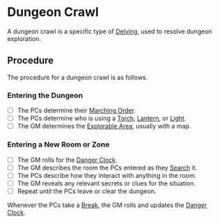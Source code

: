 # Dungeon Crawl

A dungeon crawl is a specific type of [Delving](Delving.md), used to resolve dungeon exploration.

## Procedure

The procedure for a dungeon crawl is as follows.

### Entering the Dungeon

- [ ] The PCs determine their [Marching Order](Delving.md#Marching%20Order).
- [ ] The PCs determine who is using a [Torch](../../Items%20and%20Gear/Gear/10%20Coins/Torch%20Kit.md#Torch), [Lantern](../../Items%20and%20Gear/Gear/25%20Coins/Lantern%20Kit.md#Lantern), or [Light](../../Magic/Spells/Spells%20by%20Level/Level%200/Light.md).
- [ ] The GM determines the [Explorable Area](Delving.md#Explorable%20Area), usually with a map.

### Entering a New Room or Zone

- [ ] The GM rolls for the [Danger Clock](Danger%20Clock.md).
- [ ] The GM describes the room the PCs entered as they [Search](Delving.md#Search) it.
- [ ] The PCs describe how they interact with anything in the room.
- [ ] The GM reveals any relevant secrets or clues for the situation.
- [ ] Repeat until the PCs leave or clear the dungeon.

Whenever the PCs take a [Break](../Core%20Procedures/Break.md), the GM rolls and updates the [Danger Clock](Danger%20Clock.md).
